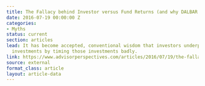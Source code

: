 ```yaml
---
title: The Fallacy behind Investor versus Fund Returns (and why DALBAR is dead wrong)
date: 2016-07-19 00:00:00 Z
categories:
- Myths
status: current
section: articles
lead: It has become accepted, conventional wisdom that investors underperform their
  investments by timing those investments badly.
link: https://www.advisorperspectives.com/articles/2016/07/19/the-fallacy-behind-investor-versus-fund-returns-and-why-dalbar-is-dead-wrong
source: external
format_class: article
layout: article-data
---
```


